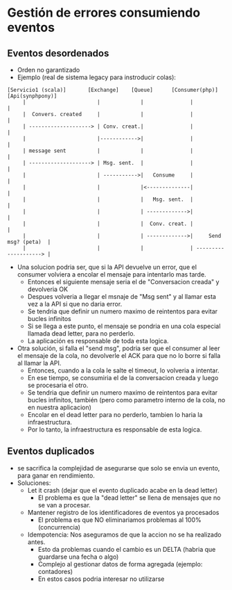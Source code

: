 # Gestión de errores consumiendo eventos

## Eventos desordenados

* Orden no garantizado
* Ejemplo (real de sistema legacy para instroducir colas):

```
[Servicio1 (scala)]       [Exchange]    [Queue]      [Consumer(php)]        [Api(synphpony)]
     |                       |             |               |                       |
     |  Convers. created     |             |               |                       |
     | --------------------> | Conv. creat.|               |                       |
     |                       |------------>|               |                       |
     | message sent          |             |               |                       |
     | --------------------> | Msg. sent.  |               |                       |
     |                       | ----------->|   Consume     |                       |
     |                       |             |<--------------|                       |
     |                       |             |   Msg. sent.  |                       |
     |                       |             | ------------->|                       |
     |                       |             |  Conv. creat. |                       |
     |                       |             | ------------->|     Send msg? (peta)  |
     |                       |             |               | --------------------> |
```

* Una solucion podria ser, que si la API devuelve un error, que el consumer volviera a encolar el mensaje para intentarlo mas tarde.
   * Entonces el siguiente mensaje seria el de "Conversacion creada" y devolveria OK
   * Despues volveria a llegar el msnaje de "Msg sent" y al llamar esta vez a la API si que no daria error.
   * Se tendria que definir un numero maximo de reintentos para evitar bucles infinitos
   * Si se llega a este punto, el mensaje se pondria en una cola especial llamada dead letter, para no perderlo.
   * La aplicación es responsable de toda esta logica.
* Otra solución, si falla el "send msg", podria ser que el consumer al leer el mensaje de la cola, no devolverle el ACK para que no lo borre si falla al llamar la API.
  * Entonces, cuando a la cola le salte el timeout, lo volveria a intentar.
  * En ese tiempo, se consumiria el de la conversacion creada y luego se procesaria el otro.
  * Se tendria que definir un numero maximo de reintentos para evitar bucles infinitos, también (pero como parametro interno de la cola, no en nuestra aplicacion)
  * Encolar en el dead letter para no perderlo, tambien lo haria la infraestructura.
  * Por lo tanto, la infraestructura es responsable de esta logica.
  
## Eventos duplicados

* se sacrifica la complejidad de asegurarse que solo se envia un evento, para ganar en rendimiento.
* Soluciones:
  * Let it crash (dejar que el evento duplicado acabe en la dead letter)
    * El problema es que la "dead letter" se llena de mensajes que no se van a procesar.
  * Mantener registro de los identificadores de eventos ya procesados
    * El problema es que NO eliminariamos problemas al 100% (concurrencia)
  * Idempotencia: Nos aseguramos de que la accion no se ha realizado antes.
    * Esto da problemas cuando el cambio es un DELTA (habria que guardarse una fecha o algo)
    * Complejo al gestionar datos de forma agregada (ejemplo: contadores)
    * En estos casos podria interesar no utilizarse
    
